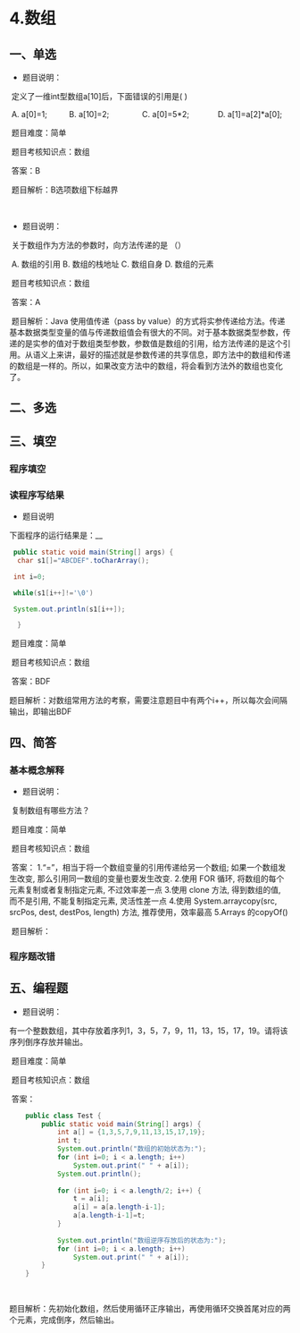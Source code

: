 # 4.数组

## 一、单选

- 题目说明：

​      定义了一维int型数组a[10]后，下面错误的引用是( )

​       A. a[0]=1;          B. a[10]=2;               C. a[0]=5*2;             D. a[1]=a\[2]\*a[0]; 

​       题目难度：简单

​       题目考核知识点：数组

​       答案：B

​       题目解析：B选项数组下标越界

<br>

- 题目说明：

​      关于数组作为方法的参数时，向方法传递的是 （）

​      A. 数组的引用        B. 数组的栈地址   C. 数组自身          D. 数组的元素

​      题目考核知识点：数组

​      答案：A

​      题目解析：Java 使用值传递（pass by value）的方式将实参传递给方法。传递基本数据类型变量的值与传递数组值会有很大的不同。对于基本数据类型参数，传递的是实参的值对于数组类型参数，参数值是数组的引用，给方法传递的是这个引用。从语义上来讲，最好的描述就是参数传递的共享信息，即方法中的数组和传递的数组是一样的。所以，如果改变方法中的数组，将会看到方法外的数组也变化了。



## 二、多选



## 三、填空

### 程序填空



### 读程序写结果

- 题目说明

下面程序的运行结果是：__

```java
 public static void main(String[] args) {
  char s1[]="ABCDEF".toCharArray();

 int i=0;

 while(s1[i++]!='\0')

 System.out.println(s1[i++]);

  }
```

​       题目难度：简单

​       题目考核知识点：数组

​       答案：BDF 

​       题目解析：对数组常用方法的考察，需要注意题目中有两个i++，所以每次会间隔输出，即输出BDF





## 四、简答

### 基本概念解释
- 题目说明：

​       复制数组有哪些方法？ 

​       题目难度：简单

​       题目考核知识点：数组

​       答案：
1.“=”，相当于将一个数组变量的引用传递给另一个数组; 如果一个数组发生改变, 那么引用同一数组的变量也要发生改变.
2.使用 FOR 循环, 将数组的每个元素复制或者复制指定元素, 不过效率差一点
3.使用 clone 方法, 得到数组的值, 而不是引用, 不能复制指定元素, 灵活性差一点
4.使用 System.arraycopy(src, srcPos, dest, destPos, length) 方法, 推荐使用，效率最高
5.Arrays 的copyOf()

​       题目解析：




### 程序题改错





## 五、编程题

- 题目说明：

​       有一个整数数组，其中存放着序列1，3，5，7，9，11，13，15，17，19。请将该序列倒序存放并输出。 

​       题目难度：简单

​       题目考核知识点：数组

​       答案：

```java
  	public class Test {
  		public static void main(String[] args) {
  			int a[] = {1,3,5,7,9,11,13,15,17,19};
  			int t;
  			System.out.println("数组的初始状态为:");
  			for (int i=0; i < a.length; i++)
  				System.out.print(" " + a[i]);
  			System.out.println();
  			
  			for (int i=0; i < a.length/2; i++) {
  				t = a[i];
  				a[i] = a[a.length-i-1];
  				a[a.length-i-1]=t;
  			}
  			
  			System.out.println("数组逆序存放后的状态为:");
  			for (int i=0; i < a.length; i++)
  				System.out.print(" " + a[i]);
  		}
  	}
  
  
```

​    题目解析：先初始化数组，然后使用循环正序输出，再使用循环交换首尾对应的两个元素，完成倒序，然后输出。